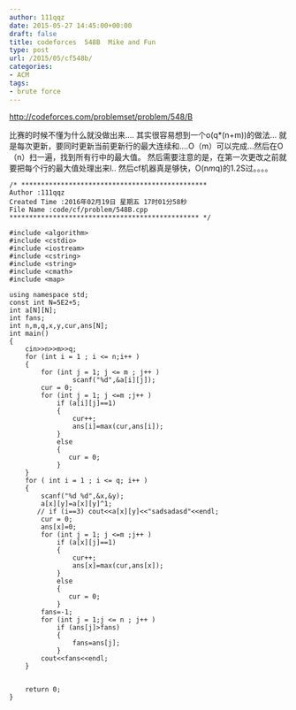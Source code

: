 ```yaml
---
author: 111qqz
date: 2015-05-27 14:45:00+00:00
draft: false
title: codeforces  548B  Mike and Fun
type: post
url: /2015/05/cf548b/
categories:
- ACM
tags:
- brute force
---
```




















http://codeforces.com/problemset/problem/548/B




比赛的时候不懂为什么就没做出来....
其实很容易想到一个o(q*(n+m))的做法...
就是每次更新，要同时更新当前更新行的最大连续和....O（m）可以完成...然后在O（n）扫一遍，找到所有行中的最大值。
然后需要注意的是，在第一次更改之前就要把每个行的最大值处理出来l..
然后cf机器真是够快，O(n*m*q)的1.2S过。。。。

































    
    /* ***********************************************
    Author :111qqz
    Created Time :2016年02月19日 星期五 17时01分58秒
    File Name :code/cf/problem/548B.cpp
    ************************************************ */
    
    #include <algorithm>
    #include <cstdio>
    #include <iostream>
    #include <cstring>
    #include <string>
    #include <cmath>
    #include <map>
    
    using namespace std;
    const int N=5E2+5;
    int a[N][N];
    int fans;
    int n,m,q,x,y,cur,ans[N];
    int main()
    {
        cin>>n>>m>>q;
        for (int i = 1 ; i <= n;i++ )
        {
            for (int j = 1; j <= m ; j++ )
                    scanf("%d",&a[i][j]);
            cur = 0;
            for (int j = 1; j <=m ;j++ )
                if (a[i][j]==1)
                {
                    cur++;
                    ans[i]=max(cur,ans[i]);
                }
                else
                {
                   cur = 0;
                }
        }
        for ( int i = 1 ; i <= q; i++ )
        {
            scanf("%d %d",&x,&y);
            a[x][y]=a[x][y]^1;
           // if (i==3) cout<<a[x][y]<<"sadsadasd"<<endl;
            cur = 0;
            ans[x]=0;
            for (int j = 1; j <=m ;j++ )
                if (a[x][j]==1)
                {
                    cur++;
                    ans[x]=max(cur,ans[x]);
                }
                else
                {
                   cur = 0;
                }
            fans=-1;
            for (int j = 1;j <= n ; j++ )
                if (ans[j]>fans)
                {
                    fans=ans[j];
                }
            cout<<fans<<endl;
        }
    
    
        return 0;
    }
    



